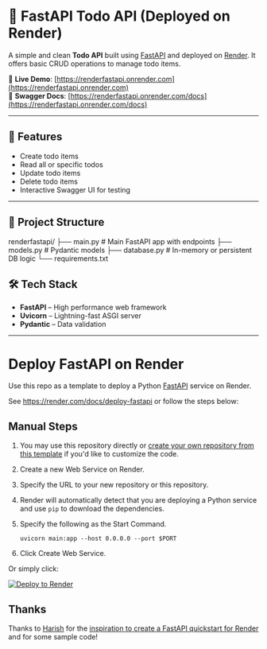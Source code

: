 # 📝 FastAPI Todo API (Deployed on Render)

A simple and clean **Todo API** built using [FastAPI](https://fastapi.tiangolo.com/) and deployed on [Render](https://render.com/). It offers basic CRUD operations to manage todo items.

🔗 **Live Demo**: [https://renderfastapi.onrender.com](https://renderfastapi.onrender.com)  
📘 **Swagger Docs**: [https://renderfastapi.onrender.com/docs](https://renderfastapi.onrender.com/docs)

---

## 🚀 Features

- Create todo items
- Read all or specific todos
- Update todo items
- Delete todo items
- Interactive Swagger UI for testing

---

## 📂 Project Structure
renderfastapi/
├── main.py # Main FastAPI app with endpoints
├── models.py # Pydantic models
├── database.py # In-memory or persistent DB logic
└── requirements.txt

## 🛠️ Tech Stack

- **FastAPI** – High performance web framework
- **Uvicorn** – Lightning-fast ASGI server
- **Pydantic** – Data validation

---


# Deploy FastAPI on Render

Use this repo as a template to deploy a Python [FastAPI](https://fastapi.tiangolo.com) service on Render.

See https://render.com/docs/deploy-fastapi or follow the steps below:

## Manual Steps

1. You may use this repository directly or [create your own repository from this template](https://github.com/render-examples/fastapi/generate) if you'd like to customize the code.
2. Create a new Web Service on Render.
3. Specify the URL to your new repository or this repository.
4. Render will automatically detect that you are deploying a Python service and use `pip` to download the dependencies.
5. Specify the following as the Start Command.

    ```shell
    uvicorn main:app --host 0.0.0.0 --port $PORT
    ```

6. Click Create Web Service.

Or simply click:

[![Deploy to Render](https://render.com/images/deploy-to-render-button.svg)](https://render.com/deploy?repo=https://github.com/render-examples/fastapi)

## Thanks

Thanks to [Harish](https://harishgarg.com) for the [inspiration to create a FastAPI quickstart for Render](https://twitter.com/harishkgarg/status/1435084018677010434) and for some sample code!

